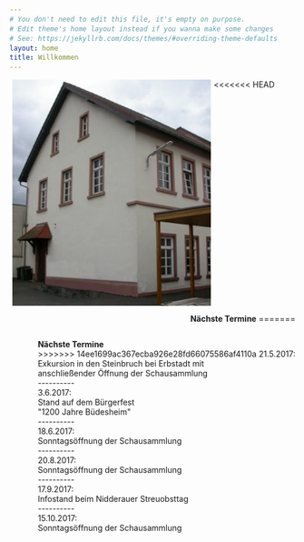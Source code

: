 ```yaml
---
# You don't need to edit this file, it's empty on purpose.
# Edit theme's home layout instead if you wanna make some changes
# See: https://jekyllrb.com/docs/themes/#overriding-theme-defaults
layout: home
title: Willkommen
---
```


<p><img src="images/Archivgebaeude.jpg" border="0" width="350" style="margin-left: 5px; margin-right: 5px; float: left;" />
<<<<<<< HEAD
<br/><p style="float:right"><strong>Nächste Termine</strong><br\>
=======
<br/><p style="float:right"><strong>Nächste Termine</strong><br/>
>>>>>>> 14ee1699ac367ecba926e28fd66075586af4110a
  21.5.2017: <br/> Exkursion in den Steinbruch bei Erbstadt mit<br/>
                   anschließender Öffnung der Schausammlung<br/>
  ---------- <br/>
   3.6.2017: <br/> Stand auf dem Bürgerfest<br/>
                   "1200 Jahre Büdesheim"<br/>
  ---------- <br/>
  18.6.2017: <br/> Sonntagsöffnung der Schausammlung<br/>
  ---------- <br/>
  20.8.2017: <br/> Sonntagsöffnung der Schausammlung<br/>
  ---------- <br/>
  17.9.2017: <br/> Infostand beim Nidderauer Streuobsttag<br/>
  ---------- <br/>
  15.10.2017: <br/> Sonntagsöffnung der Schausammlung<br/>
                   </p></p>

<!--Vom Nidderauer Rathaus aus fahren Sie Richtung Friedberg immer geradeaus, im Stadtteil Heldenbergen nach dem Wolle-Laden rechts in die Mittelstraße, nach etwa 100 Metern biegen Sie links in die Hofeinfahrt auf das Gelände „Mittelburg“. Vor dem Archivgebäude stehen drei Parkplätze zur Verfügung. Weitere Parkplätze befinden sich am „Hessischen Hof“, von dort führt eine Treppe hinunter auf das Mittelburg-Gelände.
Zu Fuß gehen Sie an der Nidder entlang nach Heldenbergen, durch die Mühlstraße, unterhalb des Schlosses der Familie Leonhardi vorbei und immer geradeaus über die Bahnhofstraße in die Untergasse. Von dort führt ein Fußweg hinter einem Friseurgeschäft links auf das Mittelburggelände. 
**Mittelburggelände unterhalb „Hessischer Hof“**  
![Archivgebaeude](/images/Archivgebaeude.jpg)


-->
